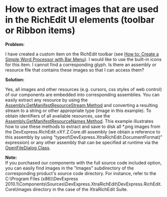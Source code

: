 # How to extract images that are used in the RichEdit UI elements (toolbar or Ribbon items)


<p><strong>Problem:</strong></p><p>I have created a custom item on the RichEdit toolbar (see <a href="http://documentation.devexpress.com/#WindowsForms/CustomDocument5807"><u>How to: Create a Simple Word Processor with Bar Menu</u></a>). I would like to use the built-in icons for this item. I cannot find a corresponding glyph. Is there an assembly or resource file that contains these images so that I can access them?</p><p><strong>Solution:</strong></p><p>Yes, all images and other resources (e.g. cursors, css styles of web control) of our components are embedded into corresponding assemblies. You can easily extract any resource by using the <a href="http://msdn.microsoft.com/en-us/library/xc4235zt.aspx"><u>Assembly.GetManifestResourceStream Method</u></a> and converting a resulting stream to a string or other appropriate type (image in this example). To obtain identifiers of all available resources, use the <a href="http://msdn.microsoft.com/en-us/library/system.reflection.assembly.getmanifestresourcenames.aspx"><u>Assembly.GetManifestResourceNames Method</u></a>. This example illustrates how to use these methods to extract and save to disk all *.png images from the DevExpress.RichEdit.vXY.Z.Core.dll assembly (we obtain a reference to this assembly by using "typeof(DevExpress.XtraRichEdit.DocumentFormat)" expression) or any other assembly that can be specified at runtime via the <a href="http://msdn.microsoft.com/en-us/library/system.windows.forms.openfiledialog.aspx"><u>OpenFileDialog Class</u></a>.</p><p><strong>Note:</strong><br />
If you purchased our components with the full source code included option, you can easily find images in the "Images" subdirectory of the corresponding product's source code directory. For instance, refer to the C:\Program Files (x86)\DevExpress 2010.1\Components\Sources\DevExpress.XtraRichEdit\DevExpress.RichEdit.Core\Images directory in the case of the XtraRichEdit Suite.</p>

<br/>


